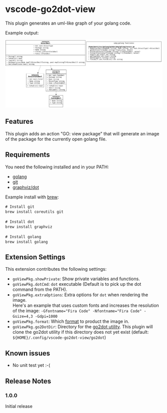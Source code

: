 # vscode-go2dot-view

This plugin generates an uml-like graph of your golang code.

Example output:

![img](assets/dot-example.png)

## Features

This plugin adds an action "GO: view package" that will generate an image of the package for the currently open golang file.

## Requirements

You need the following installed and in your PATH:
- [golang](https://go.dev/doc/install)
- [git](https://git-scm.com/downloads)
- [graphviz/dot](https://graphviz.org/download/)


Example install with [brew](https://docs.brew.sh/Installation):
```shell
# Install git
brew install coreutils git

# Install dot
brew install graphviz

# Install golang
brew install golang

```

## Extension Settings

This extension contributes the following settings:

* `goViewPkg.showPrivate`: Show private variables and functions.
* `goViewPkg.dotCmd`: `dot` executable (Default is to pick up the dot command from the PATH).
* `goViewPkg.extraOptions`: Extra options for `dot` when rendering the image.<br/>Here's an example that uses custom fonts and increases the resolution of the image: `-Gfontname="Fira Code" -Nfontname="Fira Code" -Gsize=4,3 -Gdpi=1000`
* `goViewPkg.format`: Which [format](https://graphviz.org/docs/outputs/) to product the image in.
* `goViewPkg.go2DotDir`: Directory for the [go2dot utility](https://github.com/pehrs/go2dot). This plugin will clone the go2dot utility if this directory does not yet exist (default: `${HOME}/.config/vscode-go2dot-view/go2dot`)

## Known issues

- No unit test yet :-(

## Release Notes

### 1.0.0

Initial release
